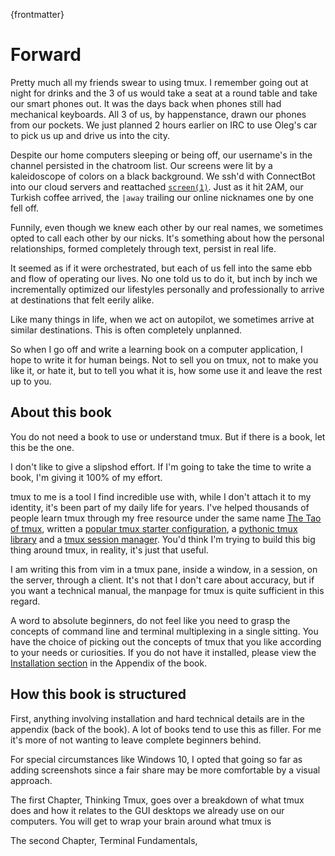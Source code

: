 
{frontmatter}

# Forward

Pretty much all my friends swear to using tmux. I remember going out at night for drinks and the 3 of us would take a seat at a round table and take our smart phones out. It was the days back when phones still had mechanical keyboards. All 3 of us, by happenstance, drawn our phones from our pockets. We just planned 2 hours earlier on IRC to use Oleg's car to pick us up and drive us into the city.

Despite our home computers sleeping or being off, our username's in the channel persisted in the chatroom list. Our screens were lit by a kaleidoscope of colors on a black background. We ssh'd with ConnectBot into our cloud servers and reattached [`screen(1)`](https://en.wikipedia.org/wiki/GNU_Screen). Just as it hit 2AM, our Turkish coffee arrived, the `|away` trailing our online nicknames one by one fell off.

Funnily, even though we knew each other by our real names, we sometimes opted to call each other by our nicks. It's something about how the personal relationships, formed completely through text, persist in real life.

It seemed as if it were orchestrated, but each of us fell into the same ebb and flow of operating our lives. No one told us to do it, but inch by inch we incrementally optimized our lifestyles personally and professionally to arrive at destinations that felt eerily alike.

Like many things in life, when we act on autopilot, we sometimes arrive at similar destinations. This is often completely unplanned.

So when I go off and write a learning book on a computer application, I hope to write it for human beings. Not to sell you on tmux, not to make you like it, or hate it, but to tell you what it is, how some use it and leave the rest up to you.

## About this book

You do not need a book to use or understand tmux. But if there is a book, let this be the one.

I don't like to give a slipshod effort. If I'm going to take the time to write a book, I'm giving it 100% of my effort.

tmux to me is a tool I find incredible use with, while I don't attach it to my identity, it's been part of my daily life for years. I've helped thousands of people learn tmux through my free resource under the same name [The Tao of tmux](https://tmuxp.readthedocs.io/en/latest/about_tmux.html), written a [popular tmux starter configuration](https://github.com/tony/tmux-config), a [pythonic tmux library](https://github.com/tony/libtmux) and a [tmux session manager](https://github.com/tony/tmuxp). You'd think I'm trying to build this big thing around tmux, in reality, it's just that useful.

I am writing this from vim in a tmux pane, inside a window, in a session, on the server, through a client.  It's not that I don't care about accuracy, but if you want a technical manual, the manpage for tmux is quite sufficient in this regard.

A word to absolute beginners, do not feel like you need to grasp the concepts of command line and terminal multiplexing in a single sitting. You have the choice of picking out the concepts of tmux that you like according to your needs or curiosities. If you do not have it installed, please view the [Installation section](#appendix-installation) in the Appendix of the book.

## How this book is structured

First, anything involving installation and hard technical details are in the appendix (back of the book). A lot of books tend to use this as filler. For me it's more of not wanting to leave complete beginners behind.

For special circumstances like Windows 10, I opted that going so far as adding screenshots since a fair share may be more comfortable by a visual approach.

The first Chapter, Thinking Tmux, goes over a breakdown of what tmux does and how it relates to the GUI desktops we already use on our computers.  You will get to wrap your brain around what tmux is

The second Chapter, Terminal Fundamentals, 
